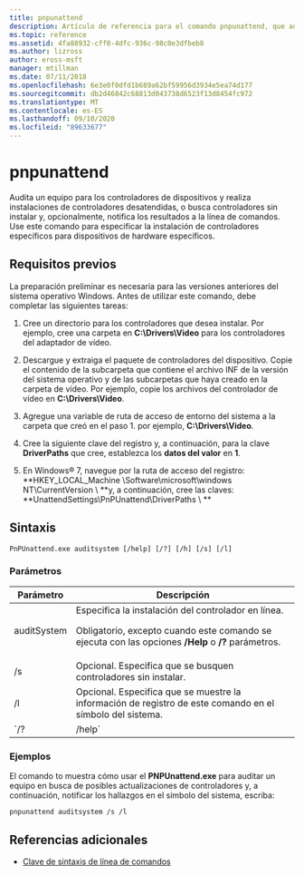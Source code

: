```yaml
---
title: pnpunattend
description: Artículo de referencia para el comando pnpunattend, que audita los controladores de dispositivos en un equipo, así como la instalación silenciosa de controladores.
ms.topic: reference
ms.assetid: 4fa88932-cff0-4dfc-936c-98c0e3dfbeb8
ms.author: lizross
author: eross-msft
manager: mtillman
ms.date: 07/11/2018
ms.openlocfilehash: 6e3e0f0dfd1b689a62bf59956d3934e5ea74d177
ms.sourcegitcommit: db2d46842c68813d043738d6523f13d8454fc972
ms.translationtype: MT
ms.contentlocale: es-ES
ms.lasthandoff: 09/10/2020
ms.locfileid: "89633677"
---
```

# <a name="pnpunattend"></a>pnpunattend

Audita un equipo para los controladores de dispositivos y realiza instalaciones de controladores desatendidas, o busca controladores sin instalar y, opcionalmente, notifica los resultados a la línea de comandos. Use este comando para especificar la instalación de controladores específicos para dispositivos de hardware específicos.

## <a name="prerequisites"></a>Requisitos previos

La preparación preliminar es necesaria para las versiones anteriores del sistema operativo Windows. Antes de utilizar este comando, debe completar las siguientes tareas:

1. Cree un directorio para los controladores que desea instalar. Por ejemplo, cree una carpeta en **C:\Drivers\Video** para los controladores del adaptador de vídeo.

2. Descargue y extraiga el paquete de controladores del dispositivo. Copie el contenido de la subcarpeta que contiene el archivo INF de la versión del sistema operativo y de las subcarpetas que haya creado en la carpeta de vídeo. Por ejemplo, copie los archivos del controlador de vídeo en **C:\Drivers\Video**.

3. Agregue una variable de ruta de acceso de entorno del sistema a la carpeta que creó en el paso 1. por ejemplo, **C:\Drivers\Video**.

4. Cree la siguiente clave del registro y, a continuación, para la clave **DriverPaths** que cree, establezca los **datos del valor** en **1**.

5. En Windows® 7, navegue por la ruta de acceso del registro: **HKEY_LOCAL_Machine \Software\microsoft\windows NT\CurrentVersion \\ **y, a continuación, cree las claves: **UnattendSettings\PnPUnattend\DriverPaths \\ **

## <a name="syntax"></a>Sintaxis

```
PnPUnattend.exe auditsystem [/help] [/?] [/h] [/s] [/l]
```

### <a name="parameters"></a>Parámetros

| Parámetro | Descripción |
|--|--|
| auditSystem | Especifica la instalación del controlador en línea.<p>Obligatorio, excepto cuando este comando se ejecuta con las opciones **/Help** o **/?** parámetros. |
| /s | Opcional. Especifica que se busquen controladores sin instalar. |
| /l | Opcional. Especifica que se muestre la información de registro de este comando en el símbolo del sistema. |
| `/? | /help` | Opcional. Muestra la ayuda de este comando en el símbolo del sistema. |

### <a name="examples"></a>Ejemplos

El comando to muestra cómo usar el **PNPUnattend.exe** para auditar un equipo en busca de posibles actualizaciones de controladores y, a continuación, notificar los hallazgos en el símbolo del sistema, escriba:

```
pnpunattend auditsystem /s /l
```

## <a name="additional-references"></a>Referencias adicionales

- [Clave de sintaxis de línea de comandos](command-line-syntax-key.md)
